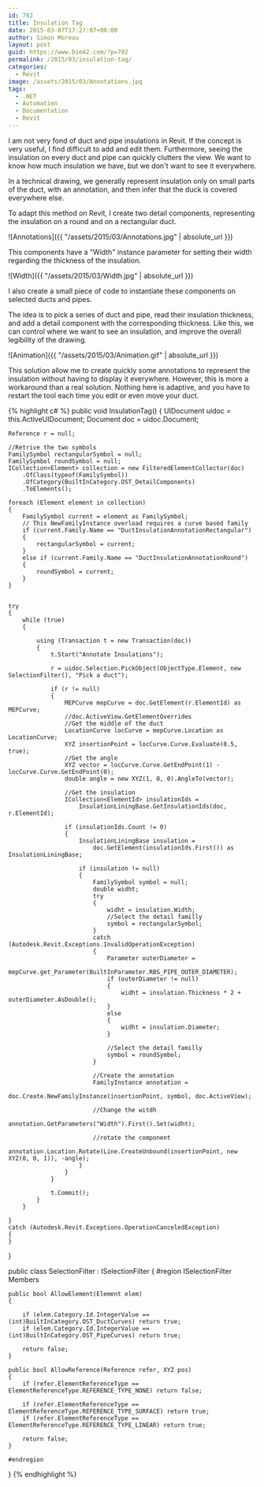```yaml
---
id: 792
title: Insulation Tag
date: 2015-03-07T17:27:07+00:00
author: Simon Moreau
layout: post
guid: https://www.bim42.com/?p=792
permalink: /2015/03/insulation-tag/
categories:
  - Revit
image: /assets/2015/03/Annotations.jpg
tags:
  - .NET
  - Automation
  - Documentation
  - Revit
---
```

I am not very fond of duct and pipe insulations in Revit. If the concept is very useful, I find difficult to add and edit them. Furthermore, seeing the insulation on every duct and pipe can quickly clutters the view. We want to know how much insulation we have, but we don't want to see it everywhere.

In a technical drawing, we generally represent insulation only on small parts of the duct, with an annotation, and then infer that the duck is covered everywhere else.

To adapt this method on Revit, I create two detail components, representing the insulation on a round and on a rectangular duct.

![Annotations]({{ "/assets/2015/03/Annotations.jpg" | absolute_url }})

This components have a "Width" instance parameter for setting their width regarding the thickness of the insulation.

![Width]({{ "/assets/2015/03/Width.jpg" | absolute_url }})

I also create a small piece of code to instantiate these components on selected ducts and pipes.

The idea is to pick a series of duct and pipe, read their insulation thickness, and add a detail component with the corresponding thickness. Like this, we can control where we want to see an insulation, and improve the overall legibility of the drawing.

![Animation]({{ "/assets/2015/03/Animation.gif" | absolute_url }})

This solution allow me to create quickly some annotations to represent the insulation without having to display it everywhere. However, this is more a workaround than a real solution. Nothing here is adaptive, and you have to restart the tool each time you edit or even move your duct.

{% highlight c# %}
public void InsulationTag()
{
    UIDocument uidoc = this.ActiveUIDocument;
    Document doc = uidoc.Document;

    Reference r = null;

    //Retrive the two symbols
    FamilySymbol rectangularSymbol = null;
    FamilySymbol roundSymbol = null;
    ICollection<Element> collection = new FilteredElementCollector(doc)
        .OfClass(typeof(FamilySymbol))
        .OfCategory(BuiltInCategory.OST_DetailComponents)
        .ToElements();

    foreach (Element element in collection)
    {
        FamilySymbol current = element as FamilySymbol;
        // This NewFamilyInstance overload requires a curve based family
        if (current.Family.Name == "DuctInsulationAnnotationRectangular")
        {
            rectangularSymbol = current;
        }
        else if (current.Family.Name == "DuctInsulationAnnotationRound")
        {
            roundSymbol = current;
        }
    }


    try
    {
        while (true)
        {

            using (Transaction t = new Transaction(doc))
            {
                t.Start("Annotate Insulations");

                r = uidoc.Selection.PickObject(ObjectType.Element, new SelectionFilter(), "Pick a duct");

                if (r != null)
                {
                    MEPCurve mepCurve = doc.GetElement(r.ElementId) as MEPCurve;
                    //doc.ActiveView.GetElementOverrides
                    //Get the middle of the duct
                    LocationCurve locCurve = mepCurve.Location as LocationCurve;
                    XYZ insertionPoint = locCurve.Curve.Evaluate(0.5, true);
                    //Get the angle
                    XYZ vector = locCurve.Curve.GetEndPoint(1) - locCurve.Curve.GetEndPoint(0);
                    double angle = new XYZ(1, 0, 0).AngleTo(vector);

                    //Get the insulation
                    ICollection<ElementId> insulationIds =
                        InsulationLiningBase.GetInsulationIds(doc, r.ElementId);

                    if (insulationIds.Count != 0)
                    {
                        InsulationLiningBase insulation = 
                            doc.GetElement(insulationIds.First()) as InsulationLiningBase;

                        if (insulation != null)
                        {
                            FamilySymbol symbol = null;
                            double widht;
                            try
                            {
                                widht = insulation.Width;
                                //Select the detail familly
                                symbol = rectangularSymbol;
                            }
                            catch (Autodesk.Revit.Exceptions.InvalidOperationException)
                            {
                                Parameter outerDiameter = 
                                    mepCurve.get_Parameter(BuiltInParameter.RBS_PIPE_OUTER_DIAMETER);
                                if (outerDiameter != null)
                                {
                                    widht = insulation.Thickness * 2 + outerDiameter.AsDouble();
                                }
                                else
                                {
                                    widht = insulation.Diameter;
                                }

                                //Select the detail familly
                                symbol = roundSymbol;
                            }

                            //Create the annotation
                            FamilyInstance annotation = 
                                doc.Create.NewFamilyInstance(insertionPoint, symbol, doc.ActiveView);

                            //Change the witdh
                            annotation.GetParameters("Width").First().Set(widht);

                            //rotate the component
                            annotation.Location.Rotate(Line.CreateUnbound(insertionPoint, new XYZ(0, 0, 1)), -angle);
                        }
                    }
                }

                t.Commit();
            }
        }

    }
    catch (Autodesk.Revit.Exceptions.OperationCanceledException)
    {
    }
}

public class SelectionFilter : ISelectionFilter
{
    #region ISelectionFilter Members

    public bool AllowElement(Element elem)
    {

        if (elem.Category.Id.IntegerValue == (int)BuiltInCategory.OST_DuctCurves) return true;
        if (elem.Category.Id.IntegerValue == (int)BuiltInCategory.OST_PipeCurves) return true;

        return false;
    }

    public bool AllowReference(Reference refer, XYZ pos)
    {
        if (refer.ElementReferenceType == ElementReferenceType.REFERENCE_TYPE_NONE) return false;

        if (refer.ElementReferenceType == ElementReferenceType.REFERENCE_TYPE_SURFACE) return true;
        if (refer.ElementReferenceType == ElementReferenceType.REFERENCE_TYPE_LINEAR) return true;

        return false;
    }

    #endregion
}
{% endhighlight %}